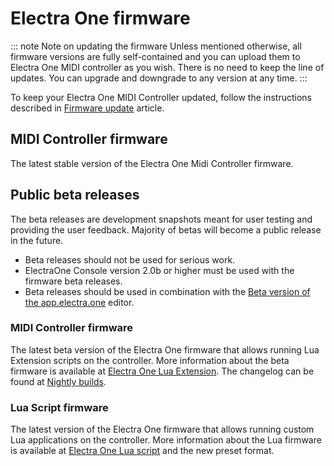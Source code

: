 # Electra One firmware

::: note Note on updating the firmware
Unless mentioned otherwise, all firmware versions are fully self-contained and you can upload them to Electra One MIDI controller as you wish. There is no need to keep the line of updates. You can upgrade and downgrade to any version at any time.
:::

To keep your Electra One MIDI Controller updated, follow the instructions described in [Firmware update](../electraoneconsole.html#firmware-update) article.


## MIDI Controller firmware

The latest stable version of the Electra One Midi Controller firmware.

<downloadButton href="/firmware-1.5.frm.zip" description="version 1.5 (9 Feb 2021)"/>


## Public beta releases
The beta releases are development snapshots meant for user testing and providing the user feedback. Majority of betas will become a public release in the future.

- Beta releases should not be used for serious work.
- ElectraOne Console version 2.0b or higher must be used with the firmware beta releases.
- Beta releases should be used in combination with the [Beta version of the app.electra.one](https://beta.electra.one/) editor.


### MIDI Controller firmware

The latest beta version of the Electra One firmware that allows running Lua Extension scripts on the controller. More information about the beta firmware is available at [Electra One Lua Extension](../developers/luaext.md). The changelog can be found at [Nightly builds](../developers/nightly.md).

<downloadLink filename="firmware-2.0.4b.img.zip" href="/firmware-2.0.4b.img.zip" description="version 2.0.4b (5 June 2021)"/>


### Lua Script firmware

The latest version of the Electra One firmware that allows running custom Lua applications on the controller. More information about the Lua firmware is available at [Electra One Lua script](../developers/lua.md) and the new preset format.

<downloadLink filename="firmware-lua-0.1.1.img.zip" href="/firmware-lua-0.1.1.img.zip" description="version 0.1 (24 May 2021)"/>
